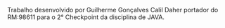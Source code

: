 Trabalho desenvolvido por Guilherme Gonçalves Calil Daher portador do RM:98611 para o 2° Checkpoint da disciplina de JAVA. 
